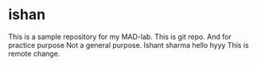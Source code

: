 # ishan
This is a sample repository for my MAD-lab.
This is git repo.
And for practice purpose
Not a general purpose.
Ishant sharma
hello
hyyy
This is remote change.
